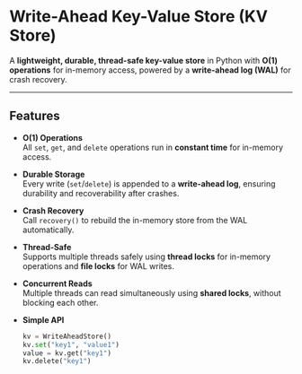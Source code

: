 # Write-Ahead Key-Value Store (KV Store)

A **lightweight, durable, thread-safe key-value store** in Python with **O(1) operations** for in-memory access, powered by a **write-ahead log (WAL)** for crash recovery.

---

## Features

- **O(1) Operations**  
  All `set`, `get`, and `delete` operations run in **constant time** for in-memory access.

- **Durable Storage**  
  Every write (`set`/`delete`) is appended to a **write-ahead log**, ensuring durability and recoverability after crashes.

- **Crash Recovery**  
  Call `recovery()` to rebuild the in-memory store from the WAL automatically.

- **Thread-Safe**  
  Supports multiple threads safely using **thread locks** for in-memory operations and **file locks** for WAL writes.

- **Concurrent Reads**  
  Multiple threads can read simultaneously using **shared locks**, without blocking each other.

- **Simple API**  
  ```python
  kv = WriteAheadStore()
  kv.set("key1", "value1")
  value = kv.get("key1")
  kv.delete("key1")

